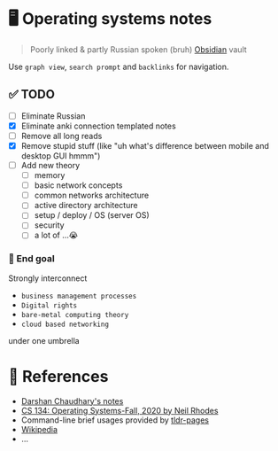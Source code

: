 # 🖥️ Operating systems notes

> Poorly linked & partly Russian spoken (bruh) [Obsidian](https://www.obsidian.net/) vault

Use `graph view`, `search prompt` and `backlinks` for navigation. 

## ✅ TODO
- [ ] Eliminate Russian
- [x] Eliminate anki connection templated notes
- [ ] Remove all long reads
- [x] Remove stupid stuff (like "uh what's difference between mobile and desktop GUI hmmm")
- [ ] Add new theory
	- [ ] memory
	- [ ] basic network concepts
	- [ ] common networks architecture
	- [ ] active directory architecture
	- [ ] setup / deploy / OS (server OS)
	- [ ] security
	- [ ] a lot of …😭
### 🎯 End goal
Strongly interconnect 
- `business management processes`
- `Digital rights`
- `bare-metal computing theory` 
- `cloud based networking` 

under one umbrella

# 🔖 References
- [Darshan Chaudhary's notes](https://github.com/darshanime/notes)
- [CS 134: Operating Systems-Fall, 2020 by Neil Rhodes](https://youtube.com/playlist?list=PL2Yggtk_pK6-R9ehjj0AoTnWrNOLChuld)
- Command-line brief usages provided by [tldr-pages](https://github.com/tldr-pages/tldr)
- [Wikipedia](https://en.wikipedia.org)
- …